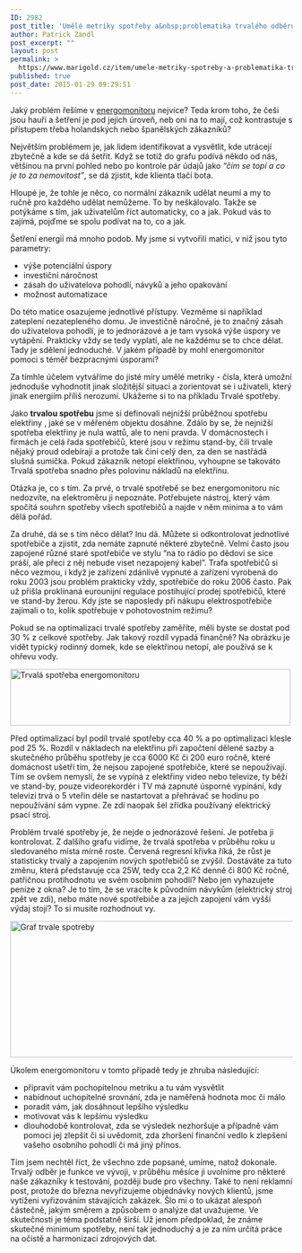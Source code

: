 ```yaml
---
ID: 2982
post_title: 'Umělé metriky spotřeby a&nbsp;problematika trvalého odběru elektřiny'
author: Patrick Zandl
post_excerpt: ""
layout: post
permalink: >
  https://www.marigold.cz/item/umele-metriky-spotreby-a-problematika-trvaleho-odberu-elektriny
published: true
post_date: 2015-01-29 09:29:51
---
```

<p>Jaký problém řešíme v <a href="http://www.energomonitor.com">energomonitoru</a> nejvíce? Teda krom toho, že češi jsou hauři a šetření je pod jejich úroveň, neb oni na to mají, což kontrastuje s přístupem třeba holandských nebo španělských zákazníků?</p>
<p>Největším problémem je, jak lidem identifikovat a vysvětlit, kde utrácejí zbytečně a kde se dá šetřit. Když se totiž do grafu podívá někdo od nás, většinou na první pohled nebo po kontrole pár údajů jako <em>“čím se topí a co je to za nemovitost”</em>, se dá zjistit, kde klienta tlačí bota.</p><!--more--><p>Hloupé je, že tohle je něco, co normální zákazník udělat neumí a my to ručně pro každého udělat nemůžeme. To by neškálovalo. Takže se potýkáme s tím, jak uživatelům říct automaticky, co a jak. Pokud vás to zajímá, pojďme se spolu podívat na to, co a jak.</p>
<p>Šetření energií má mnoho podob. My jsme si vytvořili matici, v níž jsou tyto parametry:</p>
<ul>
<li>výše potenciální úspory</li>
<li>investiční náročnost</li>
<li>zásah do uživatelova pohodlí, návyků a jeho opakování</li>
<li>možnost automatizace</li>
</ul>
<p>Do této matice osazujeme jednotlivé přístupy. Vezměme si například zateplení nezatepleného domu. Je investičně náročné, je to značný zásah do uživatelova pohodlí, je to jednorázové a je tam vysoká výše úspory ve vytápění. Prakticky vždy se tedy vyplatí, ale ne každému se to chce dělat. Tady je sdělení jednoduché. V jakém případě by mohl energomonitor pomoci s téměř bezpracnými úsporami?</p>
<p>Za tímhle účelem vytváříme do jisté míry umělé metriky - čísla, která umožní jednoduše vyhodnotit jinak složitější situaci a zorientovat se i uživateli, který jinak energiím příliš nerozumí. Ukážeme si to na příkladu Trvalé spotřeby.</p>
<p>Jako <strong>trvalou spotřebu</strong> jsme si definovali nejnižší průběžnou spotřebu elektřiny , jaké se v měřeném objektu dosáhne. Zdálo by se, že nejnižší spotřeba elektřiny je nula wattů, ale to není pravda. V domácnostech i firmách je celá řada spotřebičů, které jsou v režimu stand-by, čili trvale nějaký proud odebírají a protože tak činí celý den, za den se nastřádá slušná sumička. Pokud zákazník netopí elektřinou, vyhoupne se takováto Trvalá spotřeba snadno přes polovinu nákladů na elektřinu.</p>
<p>Otázka je, co s tím. Za prvé, o trvalé spotřebě se bez energomonitoru nic nedozvíte, na elektroměru ji nepoznáte. Potřebujete nástroj, který vám spočítá souhrn spotřeby všech spotřebičů a najde v něm minima a to vám dělá pořád.</p>
<p>Za druhé, dá se s tím něco dělat? Inu dá. Můžete si odkontrolovat jednotlivé spotřebiče a zjistit, zda nemáte zapnuté některé zbytečně. Velmi často jsou zapojené různé staré spotřebiče ve stylu “na to rádio po dědovi se sice práší, ale přeci z něj nebude viset nezapojený kabel”. Trafa spotřebičů si něco vezmou, i když je zařízení zdánlivě vypnuté a zařízení vyrobená do roku 2003 jsou problém prakticky vždy, spotřebiče do roku 2006 často. Pak už přišla proklínaná eurounijní regulace postihující prodej spotřebičů, které ve stand-by žerou. Kdy jste se naposledy při nákupu elektrospotřebiče zajímali o to, kolik spotřebuje v pohotovostním režimu?</p>
<p>Pokud se na optimalizaci trvalé spotřeby zaměříte, měli byste se dostat pod 30 % z celkové spotřeby. Jak takový rozdíl vypadá finančně? Na obrázku je vidět typický rodinný domek, kde se elektřinou netopí, ale používá se k ohřevu vody.</p>
<p><img title="trvala_spotreba_energomonitor.png" src="http://www.marigold.cz/wp-content/uploads/trvala_spotreba_energomonitor.png" alt="Trvalá spotřeba energomonitoru" width="500" height="101" border="0" /></p>
<p>Před optimalizací byl podíl trvalé spotřeby cca 40 % a po optimalizaci klesle pod 25 %. Rozdíl v nákladech na elektřinu při započtení dělené sazby a skutečného průběhu spotřeby je cca 6000 Kč či 200 euro ročně, které domácnost ušetří tím, že nejsou zapojené spotřebiče, které se nepoužívají. Tím se ovšem nemyslí, že se vypíná z elektřiny video nebo televize, ty běží ve stand-by, pouze videorekordér i TV má zapnuté úsporné vypínání, kdy televizi trvá o 5 vteřin déle se nastartovat a přehrávač se hodinu po nepoužívání sám vypne. Ze zdi naopak šel zřídka používaný elektrický psací stroj.</p>
<p>Problém trvalé spotřeby je, že nejde o jednorázové řešení. Je potřeba ji kontrolovat. Z dalšího grafu vidíme, že trvalá spotřeba v průběhu roku u sledovaného místa mírně roste. Červená regresní křivka říká, že růst je statisticky trvalý a zapojením nových spotřebičů se zvýšil. Dostáváte za tuto změnu, která představuje cca 25W, tedy cca 2,2 Kč denně či 800 Kč ročně, patřičnou protihodnotu ve svém osobním pohodlí? Nebo jen vyhazujete peníze z okna? Je to tím, že se vracíte k původním návykům (elektrický stroj zpět ve zdi), nebo máte nové spotřebiče a za jejich zapojení vám vyšší výdaj stojí? To si musíte rozhodnout vy.</p>
<p><img title="graf_trvale_spotreby.png" src="http://www.marigold.cz/wp-content/uploads/graf_trvale_spotreby.png" alt="Graf trvale spotreby" width="600" height="243" border="0" /></p>
<p>Úkolem energomonitoru v tomto případě tedy je zhruba následující:</p>
<ul>
<li>připravit vám pochopitelnou metriku a tu vám vysvětlit</li>
<li>nabídnout uchopitelné srovnání, zda je naměřená hodnota moc či málo</li>
<li>poradit vám, jak dosáhnout lepšího výsledku</li>
<li>motivovat vás k lepšímu výsledku</li>
<li>dlouhodobě kontrolovat, zda se výsledek nezhoršuje a případně vám pomoci jej zlepšit či si uvědomit, zda zhoršení finanční vedlo k zlepšení vašeho osobního pohodlí či má jiný přínos.</li>
</ul>
<p>Tím jsem nechtěl říct, že všechno zde popsané, umíme, natož dokonale. Trvalý odběr je funkce ve vývoji, v průběhu měsíce ji uvolníme pro některé naše zákazníky k testování, později bude pro všechny. Také to není reklamní post, protože do března nevyřizujeme objednávky nových klientů, jsme vytíženi vyřizováním stávajících zakázek. Šlo mi o to ukázat alespoň částečně, jakým směrem a způsobem o analýze dat uvažujeme. Ve skutečnosti je téma podstatně širší. Už jenom předpoklad, že známe skutečné minimum spotřeby, není tak jednoduchý a je za ním určitá práce na očistě a harmonizaci zdrojových dat.</p>
